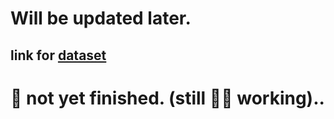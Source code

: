 # Will be updated later.

## link for [dataset](https://www.kaggle.com/nguyenngocphung/10000-amazon-products-dataset)


# 🛑 not yet finished. (still 🧑‍💼 working)..
